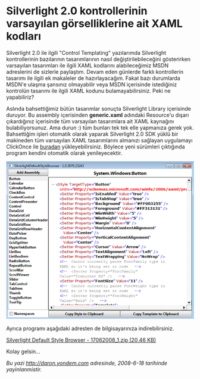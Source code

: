 # Silverlight 2.0 kontrollerinin varsayılan görselliklerine ait XAML kodları 

Silverlight 2.0 ile ilgili "Control Templating" yazılarımda Silverlight
kontrollerinin bazılarının tasarımlarının nasıl değiştirilebileceğini
gösterirken varsayılan tasarımları ile ilgili XAML kodlarını
alabileceğimiz MSDN adreslerini de sizlerle paylaştım. Devam eden
günlerde farklı kontrollerin tasarımı ile ilgili ek makaleler de
hazırlayacağım. Fakat bazı durumlarda MSDN'e ulaşma şansınız olmayabilir
veya MSDN içerisinde istediğiniz kontrolün tasarımı ile ilgili XAML
kodunu bulamayabilirsiniz. Peki ne yapabiliriz?

Aslında bahsettiğimiz bütün tasarımlar sonuçta Silverlight Library
içerisinde duruyor. Bu assembly içerisinden **generic.xaml** adındaki
Resource'u dışarı çıkardığınız içerisinde tüm varsayılan tasarımlara ait
XAML kaynağını bulabiliyorsunuz. Ama durun :) tüm bunları tek tek elle
yapmanıza gerek yok. Bahsettiğim işleri otomatik olarak yaparak
Silverlight 2.0 SDK yüklü bir makineden tüm varsayılan XAML
tasarımlarını almanızı sağlayan uygulamayı ClickOnce ile
[buradan](http://delay.members.winisp.net/SilverlightDefaultStyleBrowser/SilverlightDefaultStyleBrowser.application)
yükleyebilirsiniz. Böylece yeni sürümleri çıktığında program kendini
otomatik olarak yenileyecektir.

![](../media/Silverlight_2_0_kontrollerinin_varsayilan_gorselliklerine_ait_XAML_kodlari/17062008_2.gif)

Ayrıca programı aşağıdaki adresten de bilgisayarınıza indirebilirsiniz.

[Silverlight Default Style Browser - 17062008\_1.zip (20,46
KB)](../media/Silverlight_2_0_kontrollerinin_varsayilan_gorselliklerine_ait_XAML_kodlari/17062008_1.zip)

Kolay gelsin...


*Bu yazi http://daron.yondem.com adresinde, 2008-6-18 tarihinde yayinlanmistir.*